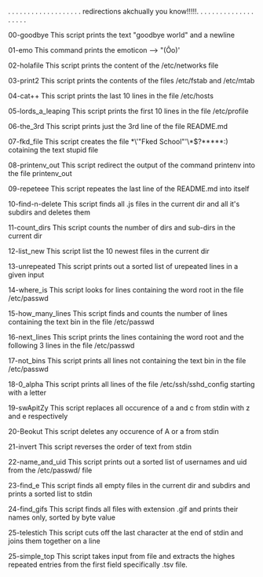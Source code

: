 . . . . . . . . . . . . . . . . . . .
redirections akchually you know!!!!!.
. . . . . . . . . . . . . . . . . . .

00-goodbye
This script prints the text "goodbye world" and a newline

01-emo
This command prints the emoticon --> "(Ôo)'

02-holafile
This script prints the content of the /etc/networks file

03-print2
This script prints the contents of the files /etc/fstab and /etc/mtab

04-cat++
This script prints the last 10 lines in the file /etc/hosts

05-lords_a_leaping
This script prints the first 10 lines in the file /etc/profile

06-the_3rd
This script prints just the 3rd line of the file README.md

07-fkd_file
This script creates the file \*\\'"Fked School"\'\\*$\?\*\*\*\*\*:) cotaining the text stupid file

08-printenv_out
This script redirect the output of the command printenv into the file printenv_out

09-repeteee
This script repeates the last line of the README.md into itself

10-find-n-delete
This script finds all .js files in the current dir and all it's subdirs and deletes them

11-count_dirs
This script counts the number of dirs and sub-dirs in the current dir

12-list_new
This script list the 10 newest files in the current dir

13-unrepeated
This script prints out a sorted list of urepeated lines in a given input

14-where_is
This script looks for lines containing the word root in the file /etc/passwd

15-how_many_lines
This script finds and counts the number of lines  containing the text bin in the file /etc/passwd

16-next_lines
This script prints the lines containing the word root and the following 3 lines in the file /etc/passwd

17-not_bins
This script prints all lines not containing the text bin in the file /etc/passwd

18-0_alpha
This script prints all lines of the file /etc/ssh/sshd_config starting with a letter

19-swApitZy
This script replaces all occurence of a and c from stdin with z and e respectively

20-Beokut
This script deletes any occurence of A or a from stdin

21-invert
This script reverses the order of text from stdin

22-name_and_uid
This script prints out a sorted list of usernames and uid from the /etc/passwd/ file

23-find_e
This script finds all empty files in the current dir and subdirs and prints a sorted list to stdin

24-find_gifs
This script finds all files with extension .gif and prints their names only, sorted by byte value

25-telestich
This script cuts off the last character at the end of stdin and joins them together on a line

25-simple_top
This script takes input from file and extracts the highes repeated entries from the first field specifically .tsv file.
